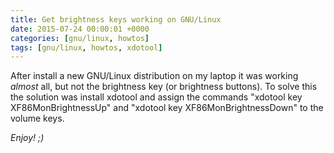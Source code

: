 ```yaml
---
title: Get brightness keys working on GNU/Linux
date: 2015-07-24 00:00:01 +0000
categories: [gnu/linux, howtos]
tags: [gnu/linux, howtos, xdotool]
---
```


After install a new GNU/Linux distribution on my laptop it was working _almost_ all, but not the brightness key (or brightness buttons).
To solve this the solution was install xdotool and assign the commands "xdotool key XF86MonBrightnessUp" and
"xdotool key XF86MonBrightnessDown" to the volume keys.

_Enjoy! ;)_